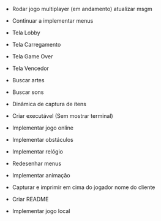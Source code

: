 - Rodar jogo multiplayer (em andamento)
    atualizar msgm

- Continuar a implementar menus
- Tela Lobby
- Tela Carregamento
- Tela Game Over
- Tela Vencedor
- Buscar artes
- Buscar sons
- Dinâmica de captura de ítens
- Criar executável (Sem mostrar terminal)

- Implementar jogo online
- Implementar obstáculos
- Implementar relógio
- Redesenhar menus
- Implementar animação
- Capturar e imprimir em cima do jogador nome do cliente
- Criar README
- Implementar jogo local
